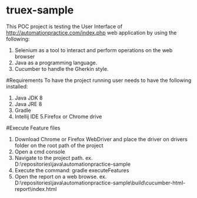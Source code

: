 # truex-sample
This POC project is testing the User Interface of http://automationpractice.com/index.php web application by using the following:
1. Selenium as a tool to interact and perform operations on the web browser
2. Java as a programming language.
3. Cucumber to handle the Gherkin style.  


#Requirements
To have the project running user needs to have the following installed:
1. Java JDK 8
2. Java JRE 8
3. Gradle
4. Intellij IDE
5.Firefox or Chrome drive

#Execute Feature files
1. Download Chrome or Firefox WebDriver and place the driver on drivers folder on the root path of the project
2. Open a cmd console
3. Navigate to the project path. ex. D:\repositories\java\automationpractice-sample
4. Execute the command: gradle executeFeatures
5. Open the report on a web browse. ex. D:\repositories\java\automationpractice-sample\build\cucumber-html-report\index.html
